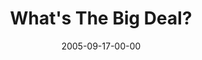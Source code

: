 ---
layout: message
category: message
series: "Sex: What's The Big Deal?"
title: "What's The Big Deal?"
date: 2005-09-17-00-00
message_id: 102
audio: "http://s3.amazonaws.com/crossroads-media/media/legacy/mp3/Sex_02_09-18-05_What's_The_Big_Deal.mp3"
audio-duration: "50:51"
explicit: false
---